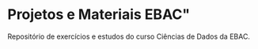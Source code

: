# Projetos e Materiais EBAC" 

Repositório de exercícios e estudos do curso Ciências de Dados da EBAC.
